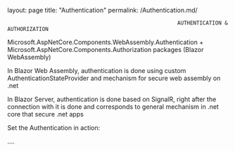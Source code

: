 layout: page
title: "Authentication"
permalink: /Authentication.md/
                                                          
                                                          
                                                          
                                                          AUTHENTICATION & AUTHORIZATION

Microsoft.AspNetCore.Components.WebAssembly.Authentication + Microsoft.AspNetCore.Components.Authorization packages (Blazor WebAssembly)


In Blazor Web Assembly, authentication is done using custom AuthenticationStateProvider and mechanism for secure web assembly on .net 


In Blazor Server, authentication is done based on SignalR, right after the connection with it is done and corresponds to general mechanism in .net core that secure .net apps 

Set the Authentication in action:
<Router AppAssembly="@typeof(Program).Assembly">
<Found Context="routeData">
<AuthorizeRouteView RouteData="@routeData" DefaultLayout="@typeof(MainLayout)" />
</Found>
<NotFound>
<LayoutView Layout="@typeof(MainLayout)">
<CustomNotFound />
</LayoutView>
</NotFound>
</Router>




….



    





